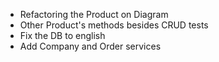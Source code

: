 - Refactoring the Product on Diagram
- Other Product's methods besides CRUD tests
- Fix the DB to english
- Add Company and Order services
